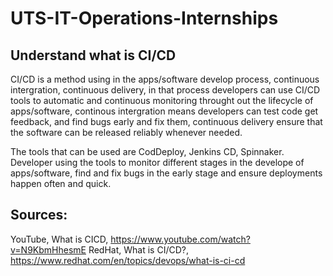 # UTS-IT-Operations-Internships
## Understand what is CI/CD
CI/CD is a method using in the apps/software develop process, continuous intergration, continuous delivery, in that process developers can use CI/CD tools to automatic and continuous monitoring throught out the lifecycle of apps/software, continous intergration means developers can test code get feedback, and find bugs early and fix them, continuous delivery ensure that the software can be released reliably whenever needed.

The tools that can be used are CodDeploy, Jenkins CD, Spinnaker. Developer using the tools to monitor different stages in the develope of apps/software, find and fix bugs in the early stage and ensure deployments happen often and quick.
## Sources:
YouTube, What is CICD, https://www.youtube.com/watch?v=N9KbmHhesmE
RedHat, What is CI/CD?, https://www.redhat.com/en/topics/devops/what-is-ci-cd
